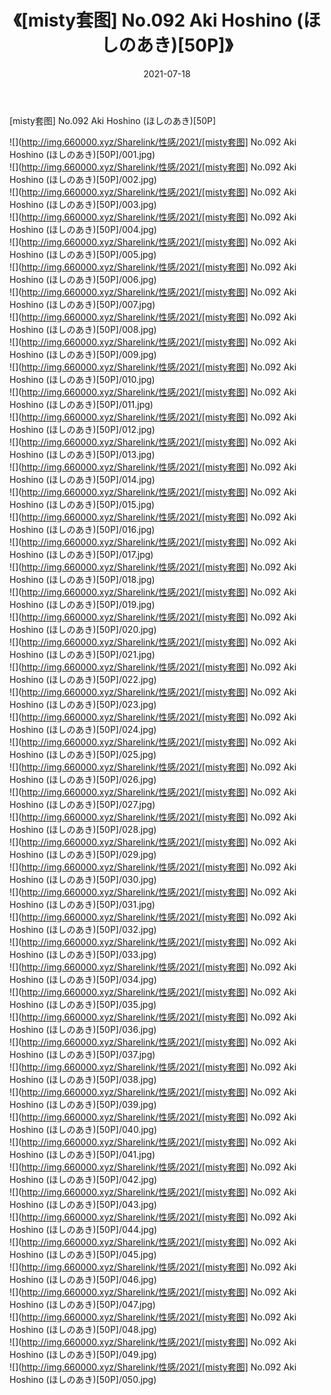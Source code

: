 ﻿---
layout: post
title:  《[misty套图] No.092 Aki Hoshino (ほしのあき)[50P]》
date:   2021-07-18
img: http://img.660000.xyz/Sharelink/性感/2021/[misty套图] No.092 Aki Hoshino (ほしのあき)[50P]/000.jpg
categories: [美女, 清纯, 唯美]
---

[misty套图] No.092 Aki Hoshino (ほしのあき)[50P]

  ![](http://img.660000.xyz/Sharelink/性感/2021/[misty套图] No.092 Aki Hoshino (ほしのあき)[50P]/001.jpg) <br> ![](http://img.660000.xyz/Sharelink/性感/2021/[misty套图] No.092 Aki Hoshino (ほしのあき)[50P]/002.jpg) <br> ![](http://img.660000.xyz/Sharelink/性感/2021/[misty套图] No.092 Aki Hoshino (ほしのあき)[50P]/003.jpg) <br> ![](http://img.660000.xyz/Sharelink/性感/2021/[misty套图] No.092 Aki Hoshino (ほしのあき)[50P]/004.jpg) <br> ![](http://img.660000.xyz/Sharelink/性感/2021/[misty套图] No.092 Aki Hoshino (ほしのあき)[50P]/005.jpg) <br> ![](http://img.660000.xyz/Sharelink/性感/2021/[misty套图] No.092 Aki Hoshino (ほしのあき)[50P]/006.jpg) <br> ![](http://img.660000.xyz/Sharelink/性感/2021/[misty套图] No.092 Aki Hoshino (ほしのあき)[50P]/007.jpg) <br> ![](http://img.660000.xyz/Sharelink/性感/2021/[misty套图] No.092 Aki Hoshino (ほしのあき)[50P]/008.jpg) <br> ![](http://img.660000.xyz/Sharelink/性感/2021/[misty套图] No.092 Aki Hoshino (ほしのあき)[50P]/009.jpg) <br> ![](http://img.660000.xyz/Sharelink/性感/2021/[misty套图] No.092 Aki Hoshino (ほしのあき)[50P]/010.jpg) <br> ![](http://img.660000.xyz/Sharelink/性感/2021/[misty套图] No.092 Aki Hoshino (ほしのあき)[50P]/011.jpg) <br> ![](http://img.660000.xyz/Sharelink/性感/2021/[misty套图] No.092 Aki Hoshino (ほしのあき)[50P]/012.jpg) <br> ![](http://img.660000.xyz/Sharelink/性感/2021/[misty套图] No.092 Aki Hoshino (ほしのあき)[50P]/013.jpg) <br> ![](http://img.660000.xyz/Sharelink/性感/2021/[misty套图] No.092 Aki Hoshino (ほしのあき)[50P]/014.jpg) <br> ![](http://img.660000.xyz/Sharelink/性感/2021/[misty套图] No.092 Aki Hoshino (ほしのあき)[50P]/015.jpg) <br> ![](http://img.660000.xyz/Sharelink/性感/2021/[misty套图] No.092 Aki Hoshino (ほしのあき)[50P]/016.jpg) <br> ![](http://img.660000.xyz/Sharelink/性感/2021/[misty套图] No.092 Aki Hoshino (ほしのあき)[50P]/017.jpg) <br> ![](http://img.660000.xyz/Sharelink/性感/2021/[misty套图] No.092 Aki Hoshino (ほしのあき)[50P]/018.jpg) <br> ![](http://img.660000.xyz/Sharelink/性感/2021/[misty套图] No.092 Aki Hoshino (ほしのあき)[50P]/019.jpg) <br> ![](http://img.660000.xyz/Sharelink/性感/2021/[misty套图] No.092 Aki Hoshino (ほしのあき)[50P]/020.jpg) <br> ![](http://img.660000.xyz/Sharelink/性感/2021/[misty套图] No.092 Aki Hoshino (ほしのあき)[50P]/021.jpg) <br> ![](http://img.660000.xyz/Sharelink/性感/2021/[misty套图] No.092 Aki Hoshino (ほしのあき)[50P]/022.jpg) <br> ![](http://img.660000.xyz/Sharelink/性感/2021/[misty套图] No.092 Aki Hoshino (ほしのあき)[50P]/023.jpg) <br> ![](http://img.660000.xyz/Sharelink/性感/2021/[misty套图] No.092 Aki Hoshino (ほしのあき)[50P]/024.jpg) <br> ![](http://img.660000.xyz/Sharelink/性感/2021/[misty套图] No.092 Aki Hoshino (ほしのあき)[50P]/025.jpg) <br> ![](http://img.660000.xyz/Sharelink/性感/2021/[misty套图] No.092 Aki Hoshino (ほしのあき)[50P]/026.jpg) <br> ![](http://img.660000.xyz/Sharelink/性感/2021/[misty套图] No.092 Aki Hoshino (ほしのあき)[50P]/027.jpg) <br> ![](http://img.660000.xyz/Sharelink/性感/2021/[misty套图] No.092 Aki Hoshino (ほしのあき)[50P]/028.jpg) <br> ![](http://img.660000.xyz/Sharelink/性感/2021/[misty套图] No.092 Aki Hoshino (ほしのあき)[50P]/029.jpg) <br> ![](http://img.660000.xyz/Sharelink/性感/2021/[misty套图] No.092 Aki Hoshino (ほしのあき)[50P]/030.jpg) <br> ![](http://img.660000.xyz/Sharelink/性感/2021/[misty套图] No.092 Aki Hoshino (ほしのあき)[50P]/031.jpg) <br> ![](http://img.660000.xyz/Sharelink/性感/2021/[misty套图] No.092 Aki Hoshino (ほしのあき)[50P]/032.jpg) <br> ![](http://img.660000.xyz/Sharelink/性感/2021/[misty套图] No.092 Aki Hoshino (ほしのあき)[50P]/033.jpg) <br> ![](http://img.660000.xyz/Sharelink/性感/2021/[misty套图] No.092 Aki Hoshino (ほしのあき)[50P]/034.jpg) <br> ![](http://img.660000.xyz/Sharelink/性感/2021/[misty套图] No.092 Aki Hoshino (ほしのあき)[50P]/035.jpg) <br> ![](http://img.660000.xyz/Sharelink/性感/2021/[misty套图] No.092 Aki Hoshino (ほしのあき)[50P]/036.jpg) <br> ![](http://img.660000.xyz/Sharelink/性感/2021/[misty套图] No.092 Aki Hoshino (ほしのあき)[50P]/037.jpg) <br> ![](http://img.660000.xyz/Sharelink/性感/2021/[misty套图] No.092 Aki Hoshino (ほしのあき)[50P]/038.jpg) <br> ![](http://img.660000.xyz/Sharelink/性感/2021/[misty套图] No.092 Aki Hoshino (ほしのあき)[50P]/039.jpg) <br> ![](http://img.660000.xyz/Sharelink/性感/2021/[misty套图] No.092 Aki Hoshino (ほしのあき)[50P]/040.jpg) <br> ![](http://img.660000.xyz/Sharelink/性感/2021/[misty套图] No.092 Aki Hoshino (ほしのあき)[50P]/041.jpg) <br> ![](http://img.660000.xyz/Sharelink/性感/2021/[misty套图] No.092 Aki Hoshino (ほしのあき)[50P]/042.jpg) <br> ![](http://img.660000.xyz/Sharelink/性感/2021/[misty套图] No.092 Aki Hoshino (ほしのあき)[50P]/043.jpg) <br> ![](http://img.660000.xyz/Sharelink/性感/2021/[misty套图] No.092 Aki Hoshino (ほしのあき)[50P]/044.jpg) <br> ![](http://img.660000.xyz/Sharelink/性感/2021/[misty套图] No.092 Aki Hoshino (ほしのあき)[50P]/045.jpg) <br> ![](http://img.660000.xyz/Sharelink/性感/2021/[misty套图] No.092 Aki Hoshino (ほしのあき)[50P]/046.jpg) <br> ![](http://img.660000.xyz/Sharelink/性感/2021/[misty套图] No.092 Aki Hoshino (ほしのあき)[50P]/047.jpg) <br> ![](http://img.660000.xyz/Sharelink/性感/2021/[misty套图] No.092 Aki Hoshino (ほしのあき)[50P]/048.jpg) <br> ![](http://img.660000.xyz/Sharelink/性感/2021/[misty套图] No.092 Aki Hoshino (ほしのあき)[50P]/049.jpg) <br> ![](http://img.660000.xyz/Sharelink/性感/2021/[misty套图] No.092 Aki Hoshino (ほしのあき)[50P]/050.jpg) <br>